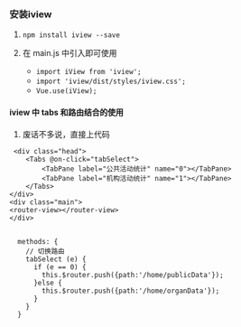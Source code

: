 ### 安装iview
1. `npm install iview --save`

2. 在 main.js 中引入即可使用
    - `import iView from 'iview';`
    - `import 'iview/dist/styles/iview.css';`
    - `Vue.use(iView);`
    


#### iview 中 tabs 和路由结合的使用

1. 废话不多说，直接上代码

```
 <div class="head">
    <Tabs @on-click="tabSelect">
        <TabPane label="公共活动统计" name="0"></TabPane>
        <TabPane label="机构活动统计" name="1"></TabPane>
    </Tabs>
</div>
<div class="main">
<router-view></router-view>
</div>


  methods: {
    // 切换路由
    tabSelect (e) {
      if (e == 0) {
        this.$router.push({path:'/home/publicData'});
      }else {
        this.$router.push({path:'/home/organData'});
      }
    }
  }
```

